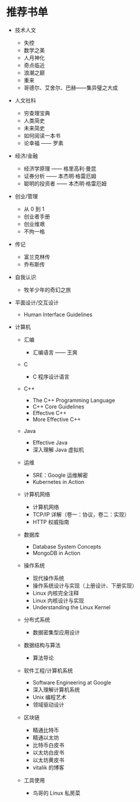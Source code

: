 # 推荐书单

-   技术人文

    -   失控
    -   数学之美
    -   人月神化
    -   奇点临近
    -   浪潮之巅
    -   重来
    -   哥德尔、艾舍尔、巴赫——集异璧之大成

-   人文社科

    -   穷查理宝典
    -   人类简史
    -   未来简史
    -   如何阅读一本书
    -   论幸福 —— 罗素

-   经济/金融

    -   经济学原理 —— 格里高利·曼昆
    -   证券分析 —— 本杰明·格雷厄姆
    -   聪明的投资者 —— 本杰明·格雷厄姆

-   创业/管理

    -   从 0 到 1
    -   创业者手册
    -   创业维艰
    -   不拘一格

-   传记

    -   富兰克林传
    -   乔布斯传

-   自我认识

    -   牧羊少年的奇幻之旅

-   平面设计/交互设计

    -   Human Interface Guidelines

-   计算机

    -   汇编

        -   汇编语言 —— 王爽

    -   C

        -   C 程序设计语言

    -   C++

        -   The C++ Programming Language
        -   C++ Core Guidelines
        -   Effective C++
        -   More Effective C++

    -   Java

        -   Effective Java
        -   深入理解 Java 虚拟机

    -   运维

        -   SRE：Google 运维解密
        -   Kubernetes in Action

    -   计算机网络

        -   计算机网络
        -   TCP/IP 详解（卷一：协议，卷二：实现）
        -   HTTP 权威指南

    -   数据库

        -   Database System Concepts
        -   MongoDB in Action

    -   操作系统

        -   现代操作系统
        -   操作系统设计与实现（上册设计、下册实现）
        -   Linux 内核完全注释
        -   Linux 内核设计与实现
        -   Understanding the Linux Kernel

    -   分布式系统

        -   数据密集型应用设计

    -   数据结构与算法

        -   算法导论

    -   软件工程/计算机系统

        -   Software Engineering at Google
        -   深入理解计算机系统
        -   Unix 编程艺术
        -   领域驱动设计

    -   区块链

        -   精通比特币
        -   精通以太坊
        -   比特币白皮书
        -   以太坊白皮书
        -   以太坊黄皮书
        -   vitalik 的博客

    -   工具使用

        -   鸟哥的 Linux 私房菜
